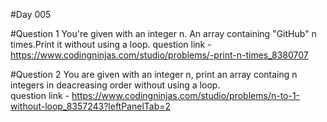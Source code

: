 #Day 005

#Question 1
You're given with an integer n. An array containing "GitHub" n times.Print it without using a loop.
question link - https://www.codingninjas.com/studio/problems/-print-n-times_8380707

#Question 2
You are given with an integer n, print an array containg n integers in deacreasing order without using a loop.  
question link - https://www.codingninjas.com/studio/problems/n-to-1-without-loop_8357243?leftPanelTab=2
